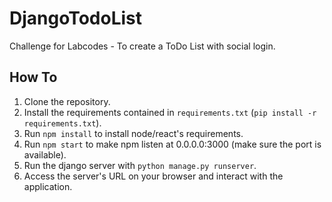 # DjangoTodoList
Challenge for Labcodes - To create a ToDo List with social login.


## How To
1. Clone the repository.
2. Install the requirements contained in `requirements.txt` (`pip install -r requirements.txt`).
3. Run `npm install` to install node/react's requirements.
4. Run `npm start` to make npm listen at 0.0.0.0:3000 (make sure the port is available).
5. Run the django server with `python manage.py runserver`.
6. Access the server's URL on your browser and interact with the application.
